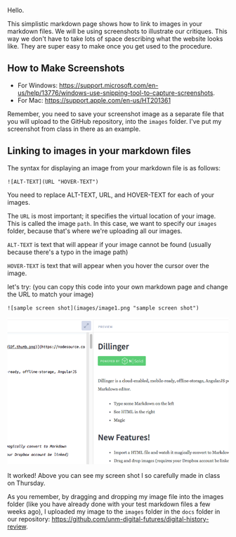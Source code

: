 Hello.

This simplistic markdown page shows how to link to images in your markdown files. We will be using screenshots to illustrate our critiques. This way we don't have to take lots of space describing what the website looks like. They are super easy to make once you get used to the procedure.

## How to Make Screenshots
- For Windows: <https://support.microsoft.com/en-us/help/13776/windows-use-snipping-tool-to-capture-screenshots>.
- For Mac: <https://support.apple.com/en-us/HT201361>

Remember, you need to save your screenshot image as a separate file that you will upload to the GitHub repository, into the `images` folder. I've put my screenshot from class in there as an example.


## Linking to images in your markdown files
The syntax for displaying an image from your markdown file is as follows:
```
![ALT-TEXT](URL "HOVER-TEXT")
```
You need to replace ALT-TEXT, URL, and HOVER-TEXT for each of your images.

The `URL` is most important; it specifies the virtual location of your image. This is called the image `path`. In this case, we want to specify our `images` folder, because that's where we're uploading all our images.

`ALT-TEXT` is text that will appear if your image cannot be found (usually because there's a typo in the image path) 

`HOVER-TEXT` is text that will appear when you hover the cursor over the image. 

let's try: (you can copy this code into your own markdown page and change the URL to match your image)
```
![sample screen shot](images/image1.png "sample screen shot")
```

![sample screen shot](images/image1.png "sample screen shot")

It worked! Above you can see my screen shot I so carefully made in class on Thursday.

As you remember, by dragging and dropping my image file into the images folder (like you have already done with your test markdown files a few weeks ago), I uploaded my image to the `images` folder in the `docs` folder in our repository: <https://github.com/unm-digital-futures/digital-history-review>.
